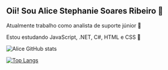 ## Oii! Sou Alice Stephanie Soares Ribeiro 🌸

Atualmente trabalho como analista de suporte júnior 🌌

Estou estudando JavaScript, .NET, C#, HTML e CSS 🔮

![Alice GitHub stats](https://github-readme-stats.vercel.app/api?username=Alicessr13&show_icons=true&theme=synthwave)

[![Top Langs](https://github-readme-stats.vercel.app/api/top-langs/?username=Alicessr13&layout=donut)](https://github.com/Alicessr13/github-readme-stats)

<a href="https://www.linkedin.com/in/alice-stephanie-soares-ribeiro/"><img src="https://img.shields.io/badge/LinkedIn-0077B5?style=for-the-badge&logo=linkedin&logoColor=white" alt=""></a>
<a href="https://www.instagram.com/alicessr1/"><img src="https://img.shields.io/badge/Instagram-E4405F?style=for-the-badge&logo=instagram&logoColor=white" alt=""></a>
<a href="https://www.facebook.com/alice.ribeiro.3705?locale=pt_BR"><img src="https://img.shields.io/badge/Facebook-1877F2?style=for-the-badge&logo=facebook&logoColor=white" alt=""></a>
<a href="https://github.com/Alicessr13"><img src="https://img.shields.io/badge/GitHub-100000?style=for-the-badge&logo=github&logoColor=white" alt=""></a>
<a href="mailto:alicessr12@gmail.com"><img src="https://img.shields.io/badge/Gmail-D14836?style=for-the-badge&logo=gmail&logoColor=white" alt=""></a>
